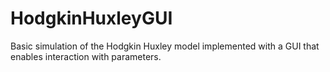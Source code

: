 # HodgkinHuxleyGUI
Basic simulation of the Hodgkin Huxley model implemented with a GUI that enables interaction with parameters. 
